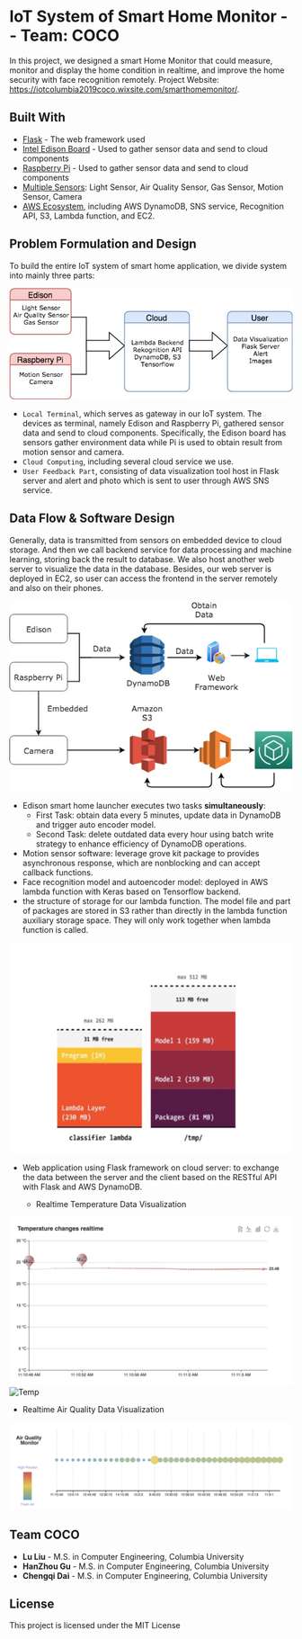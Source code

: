 # IoT System of Smart Home Monitor -- Team: COCO

In this project, we designed a smart Home Monitor that could measure, monitor and display the home condition in realtime, and improve the home security with face recognition remotely. Project Website: https://iotcolumbia2019coco.wixsite.com/smarthomemonitor/.

## Built With

* [Flask](https://flask.palletsprojects.com/en/1.1.x/) - The web framework used
* [Intel Edison Board](https://software.intel.com/content/www/us/en/develop/articles/intel-edison-board-user-guide.html) - Used to gather sensor data and send to cloud components
* [Raspberry Pi](https://www.raspberrypi.org/) - Used to gather sensor data and send to cloud components
* [Multiple Sensors](https://en.wikipedia.org/wiki/Sensor): Light Sensor, Air Quality Sensor, Gas Sensor, Motion Sensor, Camera
* [AWS Ecosystem](https://docs.aws.amazon.com/), including AWS DynamoDB, SNS service, Recognition API, S3, Lambda function, and EC2.


## Problem Formulation and Design

To build the entire IoT system of smart home application, we divide system into mainly three parts:

![Problem Formulation](img/ProblemFormulation.jpg)

* `Local Terminal`, which serves as gateway in our IoT system. The devices as terminal, namely Edison and Raspberry Pi, gathered sensor data and send to cloud components. Specifically, the Edison board has sensors gather environment data while Pi is used to obtain result from motion sensor and camera.
* `Cloud Computing`, including several cloud service we use.
* `User Feedback Part`, consisting of data visualization tool host in Flask server and alert and photo which is sent to user through AWS SNS service.



## Data Flow & Software Design

Generally, data is transmitted from sensors on embedded device to cloud storage. And then we call backend service for data processing and machine learning, storing back the result to database. We also host another web server to visualize the data in the database. Besides, our web server is deployed in EC2, so user can access the frontend in the server remotely and also on their phones.

![Data Flow](img/DataFlow.jpg)

* Edison smart home launcher executes two tasks **simultaneously**:
  * First Task: obtain data every 5 minutes, update data in DynamoDB and trigger auto encoder model.
  * Second Task: delete outdated data every hour using batch write strategy to enhance efficiency of DynamoDB operations.
* Motion sensor software: leverage grove kit package to provides asynchronous response, which are nonblocking and can accept callback functions.
* Face recognition model and autoencoder model: deployed in AWS lambda function with Keras based on Tensorflow backend.
* the structure of storage for our
lambda function. The model file and part of packages are stored in S3 rather than directly in the lambda function auxiliary storage space. They will only work together when lambda function is called.

![Lambda Function](img/LambdaFunction.jpg)

* Web application using Flask framework on cloud server:  to exchange the data between the server and the client based on the RESTful API with Flask and AWS DynamoDB.

  - Realtime Temperature Data Visualization

![Temperature](img/Temperature.jpg)![Temp](https://storage.googleapis.com/luliu001/Temp.gif)

  - Realtime Air Quality Data Visualization

![Air Quality](img/AirQuality.jpg)

## Team COCO

* **Lu Liu** - M.S. in Computer Engineering, Columbia University
* **HanZhou Gu** - M.S. in Computer Engineering, Columbia University
* **Chengqi Dai** - M.S. in Computer Engineering, Columbia University


## License

This project is licensed under the MIT License
